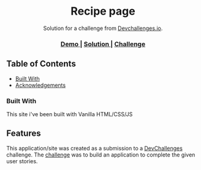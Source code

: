 <!-- Please update value in the {}  -->

<h1 align="center">Recipe page</h1>

<div align="center">
   Solution for a challenge from  <a href="http://devchallenges.io" target="_blank">Devchallenges.io</a>.
</div>

<div align="center">
  <h3>
    <a href="https://62f63dac282555041938d8a1--fanciful-kulfi-1cc54a.netlify.app/">
      Demo
    </a>
    <span> | </span>
    <a href="https://github.com/Jacky16/devchallenges/tree/main/recipe-page-master">
      Solution
    </a>
    <span> | </span>
    <a href="https://devchallenges.io/challenges/OEKdUZ6xs0h99C38XVht">
      Challenge
    </a>
  </h3>
</div>

<!-- TABLE OF CONTENTS -->

## Table of Contents

- [Built With](#built-with)
- [Acknowledgements](#acknowledgements)

### Built With

<!-- This section should list any major frameworks that you built your project using. Here are a few examples.-->

This site i've been built with Vanilla HTML/CSS/JS

## Features

<!-- List the features of your application or follow the template. Don't share the figma file here :) -->

This application/site was created as a submission to a [DevChallenges](https://devchallenges.io/paths/responsive-web-developer) challenge. The [challenge](https://devchallenges.io/challenges/OEKdUZ6xs0h99C38XVht) was to build an application to complete the given user stories.
